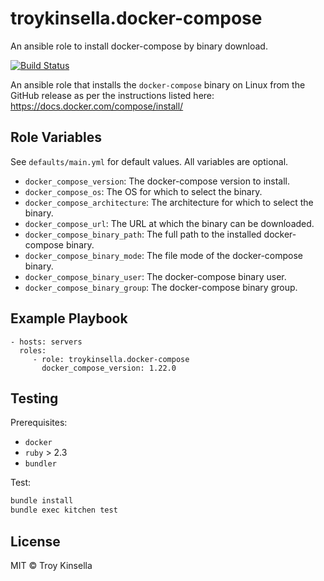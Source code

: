 # troykinsella.docker-compose

An ansible role to install docker-compose by binary download.

[![Build Status][travis-image]][travis-url]

An ansible role that installs the `docker-compose` binary on Linux from the GitHub release 
as per the instructions listed here:
https://docs.docker.com/compose/install/

## Role Variables

See `defaults/main.yml` for default values. All variables are optional.

* `docker_compose_version`: The docker-compose version to install.
* `docker_compose_os`: The OS for which to select the binary.
* `docker_compose_architecture`: The architecture for which to select the binary.
* `docker_compose_url`: The URL at which the binary can be downloaded.
* `docker_compose_binary_path`: The full path to the installed docker-compose binary.
* `docker_compose_binary_mode`: The file mode of the docker-compose binary.
* `docker_compose_binary_user`: The docker-compose binary user.
* `docker_compose_binary_group`: The docker-compose binary group.

## Example Playbook

    - hosts: servers
      roles:
         - role: troykinsella.docker-compose
           docker_compose_version: 1.22.0

## Testing

Prerequisites:
* `docker`
* `ruby` > 2.3
* `bundler`

Test:

```bash
bundle install
bundle exec kitchen test
```

## License

MIT © Troy Kinsella

[travis-image]: https://travis-ci.org/troykinsella/ansible-docker-compose.svg?branch=master
[travis-url]: https://travis-ci.org/troykinsella/ansible-docker-compose
